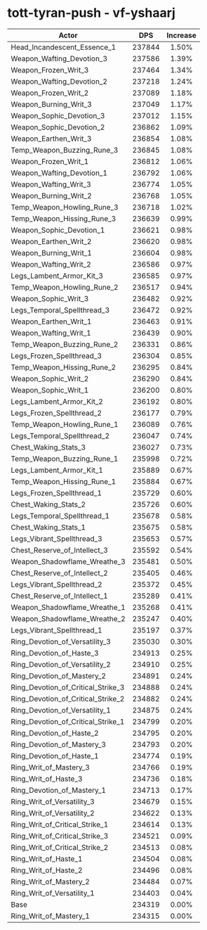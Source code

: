 # tott-tyran-push - vf-yshaarj
| Actor | DPS | Increase |
|---|:---:|:---:|
|Head_Incandescent_Essence_1|237844|1.50%|
|Weapon_Wafting_Devotion_3|237586|1.39%|
|Weapon_Frozen_Writ_3|237464|1.34%|
|Weapon_Wafting_Devotion_2|237218|1.24%|
|Weapon_Frozen_Writ_2|237089|1.18%|
|Weapon_Burning_Writ_3|237049|1.17%|
|Weapon_Sophic_Devotion_3|237012|1.15%|
|Weapon_Sophic_Devotion_2|236862|1.09%|
|Weapon_Earthen_Writ_3|236854|1.08%|
|Temp_Weapon_Buzzing_Rune_3|236845|1.08%|
|Weapon_Frozen_Writ_1|236812|1.06%|
|Weapon_Wafting_Devotion_1|236792|1.06%|
|Weapon_Wafting_Writ_3|236774|1.05%|
|Weapon_Burning_Writ_2|236768|1.05%|
|Temp_Weapon_Howling_Rune_3|236718|1.02%|
|Temp_Weapon_Hissing_Rune_3|236639|0.99%|
|Weapon_Sophic_Devotion_1|236621|0.98%|
|Weapon_Earthen_Writ_2|236620|0.98%|
|Weapon_Burning_Writ_1|236604|0.98%|
|Weapon_Wafting_Writ_2|236586|0.97%|
|Legs_Lambent_Armor_Kit_3|236585|0.97%|
|Temp_Weapon_Howling_Rune_2|236517|0.94%|
|Weapon_Sophic_Writ_3|236482|0.92%|
|Legs_Temporal_Spellthread_3|236472|0.92%|
|Weapon_Earthen_Writ_1|236463|0.91%|
|Weapon_Wafting_Writ_1|236439|0.90%|
|Temp_Weapon_Buzzing_Rune_2|236331|0.86%|
|Legs_Frozen_Spellthread_3|236304|0.85%|
|Temp_Weapon_Hissing_Rune_2|236295|0.84%|
|Weapon_Sophic_Writ_2|236290|0.84%|
|Weapon_Sophic_Writ_1|236200|0.80%|
|Legs_Lambent_Armor_Kit_2|236192|0.80%|
|Legs_Frozen_Spellthread_2|236177|0.79%|
|Temp_Weapon_Howling_Rune_1|236089|0.76%|
|Legs_Temporal_Spellthread_2|236047|0.74%|
|Chest_Waking_Stats_3|236027|0.73%|
|Temp_Weapon_Buzzing_Rune_1|235998|0.72%|
|Legs_Lambent_Armor_Kit_1|235889|0.67%|
|Temp_Weapon_Hissing_Rune_1|235884|0.67%|
|Legs_Frozen_Spellthread_1|235729|0.60%|
|Chest_Waking_Stats_2|235726|0.60%|
|Legs_Temporal_Spellthread_1|235678|0.58%|
|Chest_Waking_Stats_1|235675|0.58%|
|Legs_Vibrant_Spellthread_3|235653|0.57%|
|Chest_Reserve_of_Intellect_3|235592|0.54%|
|Weapon_Shadowflame_Wreathe_3|235481|0.50%|
|Chest_Reserve_of_Intellect_2|235405|0.46%|
|Legs_Vibrant_Spellthread_2|235372|0.45%|
|Chest_Reserve_of_Intellect_1|235289|0.41%|
|Weapon_Shadowflame_Wreathe_1|235268|0.41%|
|Weapon_Shadowflame_Wreathe_2|235247|0.40%|
|Legs_Vibrant_Spellthread_1|235197|0.37%|
|Ring_Devotion_of_Versatility_3|235030|0.30%|
|Ring_Devotion_of_Haste_3|234913|0.25%|
|Ring_Devotion_of_Versatility_2|234910|0.25%|
|Ring_Devotion_of_Mastery_2|234891|0.24%|
|Ring_Devotion_of_Critical_Strike_3|234888|0.24%|
|Ring_Devotion_of_Critical_Strike_2|234882|0.24%|
|Ring_Devotion_of_Versatility_1|234875|0.24%|
|Ring_Devotion_of_Critical_Strike_1|234799|0.20%|
|Ring_Devotion_of_Haste_2|234795|0.20%|
|Ring_Devotion_of_Mastery_3|234793|0.20%|
|Ring_Devotion_of_Haste_1|234774|0.19%|
|Ring_Writ_of_Mastery_3|234766|0.19%|
|Ring_Writ_of_Haste_3|234736|0.18%|
|Ring_Devotion_of_Mastery_1|234713|0.17%|
|Ring_Writ_of_Versatility_3|234679|0.15%|
|Ring_Writ_of_Versatility_2|234622|0.13%|
|Ring_Writ_of_Critical_Strike_1|234614|0.13%|
|Ring_Writ_of_Critical_Strike_3|234521|0.09%|
|Ring_Writ_of_Critical_Strike_2|234513|0.08%|
|Ring_Writ_of_Haste_1|234504|0.08%|
|Ring_Writ_of_Haste_2|234496|0.08%|
|Ring_Writ_of_Mastery_2|234484|0.07%|
|Ring_Writ_of_Versatility_1|234403|0.04%|
|Base|234319|0.00%|
|Ring_Writ_of_Mastery_1|234315|0.00%|
